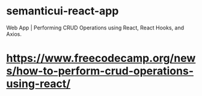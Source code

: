 # semanticui-react-app

Web App | Performing CRUD Operations using React, React Hooks, and Axios.

# https://www.freecodecamp.org/news/how-to-perform-crud-operations-using-react/
